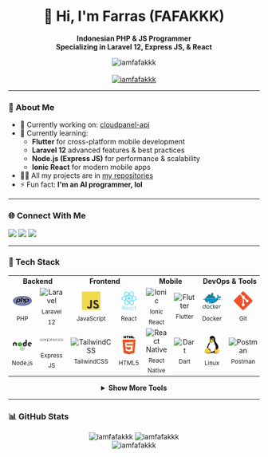 
<h1 align="center">👋 Hi, I'm Farras (FAFAKKK)</h1>
<p align="center">
  <b>Indonesian PHP & JS Programmer</b><br/>
  <b>Specializing in Laravel 12, Express JS, & React</b>
</p>

<div align="center">
  <img src="https://komarev.com/ghpvc/?username=iamfafakkk&label=Profile%20views&color=0e75b6&style=for-the-badge" alt="iamfafakkk" />
</div>

<br/>

<div align="center">
  <a href="https://github.com/ryo-ma/github-profile-trophy">
    <img src="https://github-profile-trophy.vercel.app/?username=iamfafakkk&margin-w=10&no-bg=true&theme=onestar" alt="iamfafakkk" />
  </a>
</div>

---

### 🚀 About Me

- 🔭 Currently working on: [cloudpanel-api](https://github.com/iamfafakkk/cloudpanel-api)
- 🌱 Currently learning:
  - **Flutter** for cross-platform mobile development
  - **Laravel 12** advanced features & best practices
  - **Node.js (Express JS)** for performance & scalability
  - **Ionic React** for modern mobile apps
- 👨‍💻 All my projects are in [my repositories](https://github.com/iamfafakkk?tab=repositories)
- ⚡ Fun fact: **I'm an AI programmer, lol**

---

### 🌐 Connect With Me

<p align="left">
  <a href="https://fb.com/farras.adytama1" target="blank"><img src="https://img.shields.io/badge/Facebook-1877F2?style=for-the-badge&logo=facebook&logoColor=white"/></a>
  <a href="https://instagram.com/mr.adytama" target="blank"><img src="https://img.shields.io/badge/Instagram-E4405F?style=for-the-badge&logo=instagram&logoColor=white"/></a>
  <a href="https://www.youtube.com/c/i am fafakkk" target="blank"><img src="https://img.shields.io/badge/YouTube-FF0000?style=for-the-badge&logo=youtube&logoColor=white"/></a>
</p>

---

### 🧰 Tech Stack

<div align="center">

<table>
  <tr>
    <td align="center" colspan="2"><b>Backend</b></td>
    <td align="center" colspan="2"><b>Frontend</b></td>
    <td align="center" colspan="2"><b>Mobile</b></td>
    <td align="center" colspan="2"><b>DevOps & Tools</b></td>
  </tr>
  <tr>
    <td align="center"><img src="https://raw.githubusercontent.com/devicons/devicon/master/icons/php/php-original.svg" alt="PHP" width="38" height="38"/><br/><sub>PHP</sub></td>
    <td align="center"><img src="https://raw.githubusercontent.com/laravel/art/master/logo-lockup/5%20SVG/2%20CMYK/1%20Full%20Color/laravel-logolockup-cmyk-red.svg" alt="Laravel" width="70" height="30"/><br/><sub>Laravel 12</sub></td>
    <td align="center"><img src="https://raw.githubusercontent.com/devicons/devicon/master/icons/javascript/javascript-original.svg" alt="JavaScript" width="38" height="38"/><br/><sub>JavaScript</sub></td>
    <td align="center"><img src="https://raw.githubusercontent.com/devicons/devicon/master/icons/react/react-original-wordmark.svg" alt="React" width="38" height="38"/><br/><sub>React</sub></td>
    <td align="center"><img src="https://ionicframework.com/img/meta/ionic-framework-og.png" alt="Ionic" width="38" height="38"/><br/><sub>Ionic React</sub></td>
    <td align="center"><img src="https://www.vectorlogo.zone/logos/flutterio/flutterio-icon.svg" alt="Flutter" width="38" height="38"/><br/><sub>Flutter</sub></td>
    <td align="center"><img src="https://raw.githubusercontent.com/devicons/devicon/master/icons/docker/docker-original-wordmark.svg" alt="Docker" width="38" height="38"/><br/><sub>Docker</sub></td>
    <td align="center"><img src="https://raw.githubusercontent.com/devicons/devicon/master/icons/git/git-original.svg" alt="Git" width="38" height="38"/><br/><sub>Git</sub></td>
  </tr>
  <tr>
    <td align="center"><img src="https://raw.githubusercontent.com/devicons/devicon/master/icons/nodejs/nodejs-original-wordmark.svg" alt="Node.js" width="38" height="38"/><br/><sub>Node.js</sub></td>
    <td align="center"><img src="https://raw.githubusercontent.com/devicons/devicon/master/icons/express/express-original-wordmark.svg" alt="ExpressJS" width="68" height="28"/><br/><sub>Express JS</sub></td>
    <td align="center"><img src="https://encrypted-tbn0.gstatic.com/images?q=tbn:ANd9GcQNhoXisDruJMDAq3Ltd-wuaMW2lGxck9wAKw&s" alt="TailwindCSS" width="38" height="38"/><br/><sub>TailwindCSS</sub></td>
    <td align="center"><img src="https://raw.githubusercontent.com/devicons/devicon/master/icons/html5/html5-original-wordmark.svg" alt="HTML5" width="38" height="38"/><br/><sub>HTML5</sub></td>
    <td align="center"><img src="https://reactnative.dev/img/header_logo.svg" alt="React Native" width="38" height="38"/><br/><sub>React Native</sub></td>
    <td align="center"><img src="https://www.vectorlogo.zone/logos/dartlang/dartlang-icon.svg" alt="Dart" width="38" height="38"/><br/><sub>Dart</sub></td>
    <td align="center"><img src="https://raw.githubusercontent.com/devicons/devicon/master/icons/linux/linux-original.svg" alt="Linux" width="38" height="38"/><br/><sub>Linux</sub></td>
    <td align="center"><img src="https://www.vectorlogo.zone/logos/getpostman/getpostman-icon.svg" alt="Postman" width="38" height="38"/><br/><sub>Postman</sub></td>
  </tr>
</table>

<details>
<summary><b>Show More Tools</b></summary>
<br/>
<p align="center">
  <img src="https://raw.githubusercontent.com/devicons/devicon/master/icons/typescript/typescript-original.svg" alt="TypeScript" width="32"/>
  <img src="https://raw.githubusercontent.com/devicons/devicon/master/icons/mysql/mysql-original-wordmark.svg" alt="MySQL" width="32"/>
  <img src="https://raw.githubusercontent.com/devicons/devicon/master/icons/mongodb/mongodb-original-wordmark.svg" alt="MongoDB" width="32"/>
  <img src="https://raw.githubusercontent.com/devicons/devicon/master/icons/redis/redis-original-wordmark.svg" alt="Redis" width="32"/>
  <img src="https://raw.githubusercontent.com/devicons/devicon/master/icons/postgresql/postgresql-original-wordmark.svg" alt="PostgreSQL" width="32"/>
  <img src="https://raw.githubusercontent.com/devicons/devicon/master/icons/sass/sass-original.svg" alt="Sass" width="32"/>
  <img src="https://www.vectorlogo.zone/logos/firebase/firebase-icon.svg" alt="Firebase" width="32"/>
  <img src="https://cdn.worldvectorlogo.com/logos/nextjs-2.svg" alt="NextJS" width="32"/>
  <img src="https://upload.wikimedia.org/wikipedia/commons/1/1b/Svelte_Logo.svg" alt="Svelte" width="32"/>
  <img src="https://www.vectorlogo.zone/logos/figma/figma-icon.svg" alt="Figma" width="32"/>
  <img src="https://raw.githubusercontent.com/devicons/devicon/master/icons/webpack/webpack-original-wordmark.svg" alt="Webpack" width="32"/>
  <img src="https://www.chartjs.org/media/logo-title.svg" alt="ChartJS" width="32"/>
  <img src="https://www.vectorlogo.zone/logos/apache_cordova/apache_cordova-icon.svg" alt="Cordova" width="32"/>
  <img src="https://raw.githubusercontent.com/devicons/devicon/master/icons/electron/electron-original.svg" alt="Electron" width="32"/>
  <img src="https://www.vectorlogo.zone/logos/dartlang/dartlang-icon.svg" alt="Dart" width="32"/>
  <img src="https://raw.githubusercontent.com/simple-icons/simple-icons/6e46ec1fc23b60c8fd0d2f2ff46db82e16dbd75f/icons/cypress.svg" alt="Cypress" width="32"/>
  <img src="https://raw.githubusercontent.com/devicons/devicon/master/icons/jest/jest-plain.svg" alt="Jest" width="32"/>
</p>
</details>
</div>

---

### 📊 GitHub Stats

<div align="center">
  <img src="https://github-readme-stats.vercel.app/api?username=iamfafakkk&show_icons=true&theme=radical&hide_title=true" alt="iamfafakkk" height="150"/>
  <img src="https://github-readme-stats.vercel.app/api/top-langs?username=iamfafakkk&show_icons=true&layout=compact&theme=radical&hide_title=true" alt="iamfafakkk" height="150"/>
  <br/>
  <img src="https://github-readme-streak-stats.herokuapp.com/?user=iamfafakkk&theme=radical" alt="iamfafakkk" height="150"/>
</div>

